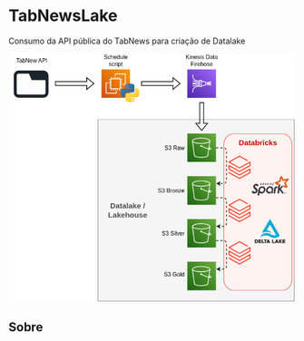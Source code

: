 # TabNewsLake
Consumo da API pública do TabNews para criação de Datalake

<img src="https://github.com/TeoMeWhy/TabNewsLake/blob/main/img/tabnewslake_arch.png" alt="Arquitetura TabNews Lake" width="650">


## Sobre